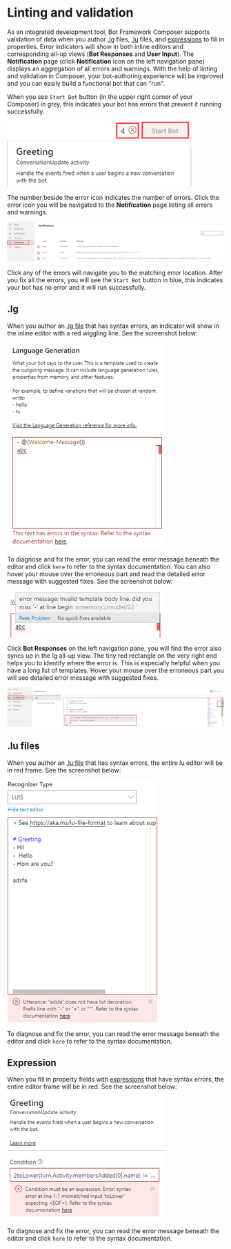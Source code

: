 # Linting and validation

As an integrated development tool, Bot Framework Composer supports validation of data when you author [.lg](https://github.com/microsoft/BotBuilder-Samples/blob/master/experimental/language-generation/docs/lg-file-format.md) files, [.lu](https://github.com/Microsoft/botbuilder-tools/blob/master/packages/Ludown/docs/lu-file-format.md) files, and [expressions](https://github.com/microsoft/BotBuilder-Samples/tree/master/experimental/common-expression-language) to fill in properties. Error indicators will show in both inline editors and corresponding all-up views (**Bot Responses** and **User Input**). The **Notification** page (click **Notification** icon on the left navigation pane) displays an aggregation of all errors and warnings. With the help of linting and validation in Composer, your bot-authoring experience will be improved and you can easily build a functional bot that can "run".  

When you see `Start Bot` button (in the upper right corner of your Composer) in grey, this indicates your bot has errors that prevent it running successfully. 

![start-grey](./media/validation/start-grey.png)

The number beside the error icon indicates the number of errors. Click the error icon you will be navigated to the **Notification** page listing all errors and warnings.  

![notification-all-up-view](./media/validation/notification-all-up-view.png)

Click any of the errors will navigate you to the matching error location. After you fix all the errors, you will see the `Start Bot` button in blue, this indicates your bot has no error and it will run successfully. 

## .lg 
When you author an [.lg file](https://github.com/microsoft/BotBuilder-Samples/blob/master/experimental/language-generation/docs/lg-file-format.md) that has syntax errors, an indicator will show in the inline editor with a red wiggling line. See the screenshot below: 

![inline-error-lg](./media/validation/inline-error-lg.png)

To diagnose and fix the error, you can read the error message beneath the editor and click `here` to refer to the syntax documentation. You can also hover your mouse over the erroneous part and read the detailed error message with suggested fixes. See the screenshot below: 

![hover-message-lg](./media/validation/hover-message-lg.png)

Click **Bot Responses** on the left navigation pane, you will find the error also syncs up in the lg all-up view. The tiny red rectangle on the very right end helps you to identify where the error is. This is especially helpful when you have a long list of templates. Hover your mouse over the erroneous part you will see detailed error message with suggested fixes. 

![lg-all-up-view](./media/validation/lg-all-up-view.png)


## .lu files
When you author an [.lu file](https://github.com/Microsoft/botbuilder-tools/blob/master/packages/Ludown/docs/lu-file-format.md) that has syntax errors, the entire lu editor will be in red frame. See the screenshot below: 

![lu-inline-error](./media/validation/lu-inline-error.png)

To diagnose and fix the error, you can read the error message beneath the editor and click `here` to refer to the syntax documentation. 

<!-- See the screenshot below: 

![hover-message-lu](./media/validation/hover-message-lu.png) -->

<!-- Click **User Input** on the left navigation pane, you will find the error also syncs up in the lu all-up view.

![lu-all-up-view](./media/validation/lu-all-up-view.png) -->


## Expression
When you fill in property fields with [expressions](https://github.com/microsoft/BotBuilder-Samples/tree/master/experimental/common-expression-language) that have syntax errors, the entire editor frame will be in red. See the screenshot below: 

![expression-inline-error](./media/validation/expression-inline-error.png)

To diagnose and fix the error, you can read the error message beneath the editor and click `here` to refer to the syntax documentation. 

<!-- ## Missing condition  -->




